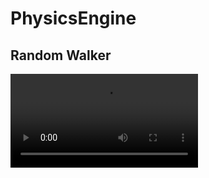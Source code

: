 # PhysicsEngine
## Random Walker
<video src="https://github.com/harshvardhan2707/PhysicsEngine/assets/72443636/d992806f-e8ff-4212-8cc0-2b68b0dd52aa">
